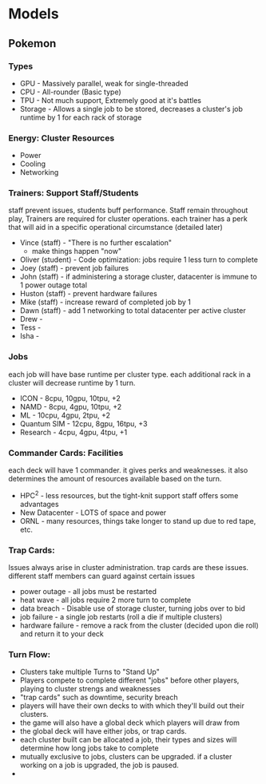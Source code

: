 # Models
## Pokemon
### Types
- GPU - Massively parallel, weak for single-threaded
- CPU - All-rounder (Basic type)
- TPU - Not much support, Extremely good at it's battles
- Storage - Allows a single job to be stored, decreases a cluster's job runtime by 1 for each rack of storage
### Energy: Cluster Resources
- Power 
- Cooling
- Networking
### Trainers: Support Staff/Students
staff prevent issues, students buff performance. Staff remain throughout play, Trainers are required for cluster operations. each trainer has a perk that will aid in a specific operational circumstance (detailed later)
- Vince (staff) - "There is no further escalation"
	- make things happen "now"
- Oliver (student) - Code optimization: jobs require 1 less turn to complete
- Joey (staff) - prevent job failures
- John (staff) - if administering a storage cluster, datacenter is immune to 1 power outage total
- Huston (staff) - prevent hardware failures
- Mike (staff) - increase reward of completed job by 1
- Dawn (staff) - add 1 networking to total datacenter per active cluster
- Drew - 
- Tess -
- Isha -
### Jobs
each job will have base runtime per cluster type. each additional rack in a cluster will decrease runtime by 1 turn.
- ICON - 8cpu, 10gpu, 10tpu, +2
- NAMD - 8cpu, 4gpu, 10tpu, +2
- ML - 10cpu, 4gpu, 2tpu, +2
- Quantum SIM - 12cpu, 8gpu, 16tpu, +3
- Research - 4cpu, 4gpu, 4tpu, +1
### Commander Cards: Facilities
each deck will have 1 commander. it gives perks and weaknesses. it also determines the amount of resources available based on the turn.
- HPC$^2$ - less resources, but the tight-knit support staff offers some advantages
- New Datacenter - LOTS of space and power
- ORNL - many resources, things take longer to stand up due to red tape, etc.
### Trap Cards:
Issues always arise in cluster administration. trap cards are these issues. different staff members can guard against certain issues
- power outage - all jobs must be restarted
- heat wave - all jobs require 2 more turn to complete
- data breach - Disable use of storage cluster, turning jobs over to bid
- job failure - a single job restarts (roll a die if multiple clusters)
- hardware failure - remove a rack from the cluster (decided upon die roll) and return it to your deck
### Turn Flow:
- Clusters take multiple Turns to "Stand Up"
- Players compete to complete different "jobs" before other players, playing to cluster strengs and weaknesses
- "trap cards" such as downtime, security breach
- players will have their own decks to with which they'll build out their clusters. 
- the game will also have a global deck which players will draw from
- the global deck will have either jobs, or trap cards. 
- each cluster built can be allocated a job, their types and sizes will determine how long jobs take to complete
- mutually exclusive to jobs, clusters can be upgraded. if a cluster working on a job is upgraded, the job is paused. 
- 

